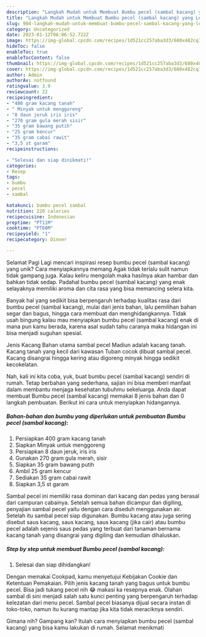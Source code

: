 ```yaml
---
description: "Langkah Mudah untuk Membuat Bumbu pecel (sambal kacang) yang Lezat, Enak"
title: "Langkah Mudah untuk Membuat Bumbu pecel (sambal kacang) yang Lezat, Enak"
slug: 904-langkah-mudah-untuk-membuat-bumbu-pecel-sambal-kacang-yang-lezat-enak
category: Uncategorized
date: 2023-01-12T06:06:52.722Z
image: https://img-global.cpcdn.com/recipes/1d521cc257aba3d3/680x482cq70/bumbu-pecel-sambal-kacang-foto-resep-utama.jpg
hideToc: false
enableToc: true
enableTocContent: false
thumbnail: https://img-global.cpcdn.com/recipes/1d521cc257aba3d3/680x482cq70/bumbu-pecel-sambal-kacang-foto-resep-utama.jpg
cover: https://img-global.cpcdn.com/recipes/1d521cc257aba3d3/680x482cq70/bumbu-pecel-sambal-kacang-foto-resep-utama.jpg
author: Admin
authorAv: notfound
ratingvalue: 3.9
reviewcount: 22
recipeingredient:
- "400 gram kacang tanah"
- " Minyak untuk menggoreng"
- "8 daun jeruk iris iris"
- "270 gram gula merah sisir"
- "35 gram bawang putih"
- "25 gram kencur"
- "35 gram cabai rawit"
- "3,5 st garam"
recipeinstructions:

- "Selesai dan siap dinikmati!"
categories:
- Resep
tags:
- bumbu
- pecel
- sambal

katakunci: bumbu pecel sambal 
nutrition: 220 calories
recipecuisine: Indonesian
preptime: "PT11M"
cooktime: "PT60M"
recipeyield: "1"
recipecategory: Dinner

---
```



Selamat Pagi Lagi mencari inspirasi resep bumbu pecel (sambal kacang) yang unik? Cara menyiapkannya memang Agak tidak terlalu sulit namun tidak gampang juga. Kalau keliru mengolah maka hasilnya akan hambar dan bahkan tidak sedap. Padahal bumbu pecel (sambal kacang) yang enak selayaknya memiliki aroma dan cita rasa yang bisa memancing selera kita.


Banyak hal yang sedikit bisa berpengaruh terhadap kualitas rasa dari bumbu pecel (sambal kacang), mulai dari jenis bahan, lalu pemilihan bahan segar dan bagus, hingga cara membuat dan menghidangkannya. Tidak usah bingung kalau mau menyiapkan bumbu pecel (sambal kacang) enak di mana pun kamu berada, karena asal sudah tahu caranya maka hidangan ini bisa menjadi suguhan spesial.

Jenis Kacang Bahan utama sambal pecel Madiun adalah kacang tanah. Kacang tanah yang kecil dari kawasan Tuban cocok dibuat sambal pecel. Kacang disangrai hingga kering atau digoreng minyak hingga sedikit kecokelatan.


Nah, kali ini kita coba, yuk, buat bumbu pecel (sambal kacang) sendiri di rumah. Tetap berbahan yang sederhana, sajian ini bisa memberi manfaat dalam membantu menjaga kesehatan tubuhmu sekeluarga. Anda dapat membuat Bumbu pecel (sambal kacang) memakai 8 jenis bahan dan 0 langkah pembuatan. Berikut ini cara untuk menyiapkan hidangannya.

<!--inarticleads1-->

##### Bahan-bahan dan bumbu yang diperlukan untuk pembuatan Bumbu pecel (sambal kacang):

1. Persiapkan 400 gram kacang tanah
1. Siapkan  Minyak untuk menggoreng
1. Persiapkan 8 daun jeruk, iris iris
1. Gunakan 270 gram gula merah, sisir
1. Siapkan 35 gram bawang putih
1. Ambil 25 gram kencur
1. Sediakan 35 gram cabai rawit
1. Siapkan 3,5 st garam


Sambal pecel ini memiliki rasa dominan dari kacang dan pedas yang berasal dari campuran cabainya. Setelah semua bahan dicampur dan digiling, penyajian sambal pecel yaitu dengan cara diseduh menggunakan air. Setelah itu sambal pecel siap digunakan. Bumbu kacang atau juga sering disebut saus kacang, saus kacang, saus kacang (jika cair) atau bumbu pecel adalah sejenis saus pedas yang terbuat dari tanaman bernama kacang tanah yang disangrai yang digiling dan kemudian dihaluskan. 

<!--inarticleads2-->

##### Step by step untuk membuat Bumbu pecel (sambal kacang):


1. Selesai dan siap dihidangkan!

Dengan memakai Cookpad, kamu menyetujui Kebijakan Cookie dan Ketentuan Pemakaian. Pilih jenis kacang tanah yang bagus untuk bumbu pecel. Bisa jadi tukang pecel nih 😂 makasi ka resepnya enak. Olahan sambal di sini menjadi salah satu kunci penting yang berpengaruh terhadap kelezatan dari menu pecel. Sambal pecel biasanya dijual secara instan di toko-toko, namun itu kurang mantap jika kita tidak meraciknya sendiri. 

Gimana nih? Gampang kan? Itulah cara menyiapkan bumbu pecel (sambal kacang) yang bisa kamu lakukan di rumah. Selamat menikmati
